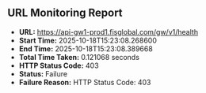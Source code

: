 ## URL Monitoring Report

- **URL:** https://api-gw1-prod1.fisglobal.com/gw/v1/health
- **Start Time:** 2025-10-18T15:23:08.268600
- **End Time:** 2025-10-18T15:23:08.389668
- **Total Time Taken:** 0.121068 seconds
- **HTTP Status Code:** 403
- **Status:** Failure
- **Failure Reason:** HTTP Status Code: 403
